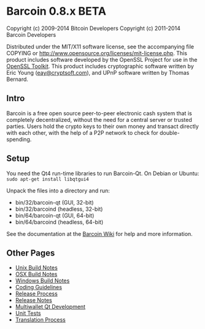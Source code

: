 Barcoin 0.8.x BETA
====================

Copyright (c) 2009-2014 Bitcoin Developers
Copyright (c) 2011-2014 Barcoin Developers

Distributed under the MIT/X11 software license, see the accompanying
file COPYING or http://www.opensource.org/licenses/mit-license.php.
This product includes software developed by the OpenSSL Project for use in the [OpenSSL Toolkit](http://www.openssl.org/). This product includes
cryptographic software written by Eric Young ([eay@cryptsoft.com](mailto:eay@cryptsoft.com)), and UPnP software written by Thomas Bernard.


Intro
---------------------
Barcoin is a free open source peer-to-peer electronic cash system that is
completely decentralized, without the need for a central server or trusted
parties.  Users hold the crypto keys to their own money and transact directly
with each other, with the help of a P2P network to check for double-spending.


Setup
---------------------
You need the Qt4 run-time libraries to run Barcoin-Qt. On Debian or Ubuntu:
	`sudo apt-get install libqtgui4`

Unpack the files into a directory and run:

- bin/32/barcoin-qt (GUI, 32-bit)
- bin/32/barcoind (headless, 32-bit)
- bin/64/barcoin-qt (GUI, 64-bit)
- bin/64/barcoind (headless, 64-bit)

See the documentation at the [Barcoin Wiki](http://barcoin.info)
for help and more information.


Other Pages
---------------------
- [Unix Build Notes](build-unix.md)
- [OSX Build Notes](build-osx.md)
- [Windows Build Notes](build-msw.md)
- [Coding Guidelines](coding.md)
- [Release Process](release-process.md)
- [Release Notes](release-notes.md)
- [Multiwallet Qt Development](multiwallet-qt.md)
- [Unit Tests](unit-tests.md)
- [Translation Process](translation_process.md)
